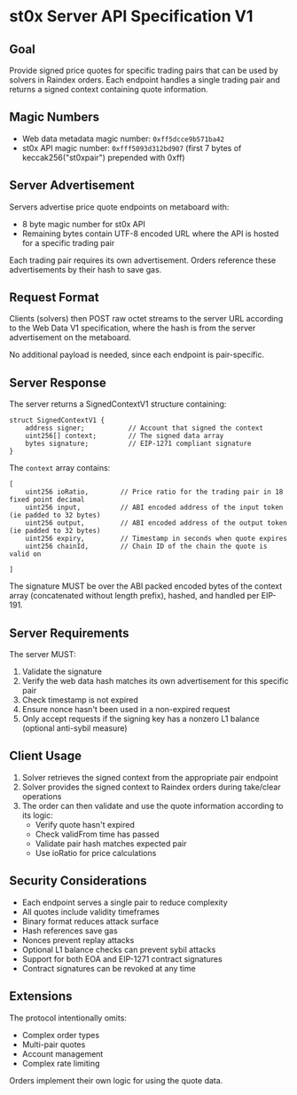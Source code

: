 # st0x Server API Specification V1

## Goal

Provide signed price quotes for specific trading pairs that can be used by solvers in Raindex orders. Each endpoint handles a single trading pair and returns a signed context containing quote information.

## Magic Numbers

- Web data metadata magic number: `0xff5dcce9b571ba42`
- st0x API magic number: `0xfff5093d312bd907` (first 7 bytes of keccak256("st0xpair") prepended with 0xff)

## Server Advertisement

Servers advertise price quote endpoints on metaboard with:
- 8 byte magic number for st0x API
- Remaining bytes contain UTF-8 encoded URL where the API is hosted for a specific trading pair

Each trading pair requires its own advertisement. Orders reference these advertisements by their hash to save gas.

## Request Format

Clients (solvers) then POST raw octet streams to the server URL according to the Web Data V1 specification, where the hash is from the server advertisement on the metaboard.

No additional payload is needed, since each endpoint is pair-specific.

## Server Response

The server returns a SignedContextV1 structure containing:

```solidity
struct SignedContextV1 {
    address signer;           // Account that signed the context
    uint256[] context;        // The signed data array
    bytes signature;          // EIP-1271 compliant signature
}
```

The `context` array contains:
```
[
    uint256 ioRatio,        // Price ratio for the trading pair in 18 fixed point decimal
    uint256 input,          // ABI encoded address of the input token (ie padded to 32 bytes)
    uint256 output,         // ABI encoded address of the output token (ie padded to 32 bytes)
    uint256 expiry,         // Timestamp in seconds when quote expires
    uint256 chainId,        // Chain ID of the chain the quote is valid on
    
]
```

The signature MUST be over the ABI packed encoded bytes of the context array (concatenated without length prefix), hashed, and handled per EIP-191.

## Server Requirements

The server MUST:
1. Validate the signature
2. Verify the web data hash matches its own advertisement for this specific pair
3. Check timestamp is not expired
4. Ensure nonce hasn't been used in a non-expired request
5. Only accept requests if the signing key has a nonzero L1 balance (optional anti-sybil measure)

## Client Usage

1. Solver retrieves the signed context from the appropriate pair endpoint
2. Solver provides the signed context to Raindex orders during take/clear operations
3. The order can then validate and use the quote information according to its logic:
   - Verify quote hasn't expired
   - Check validFrom time has passed
   - Validate pair hash matches expected pair
   - Use ioRatio for price calculations

## Security Considerations

- Each endpoint serves a single pair to reduce complexity
- All quotes include validity timeframes
- Binary format reduces attack surface
- Hash references save gas
- Nonces prevent replay attacks
- Optional L1 balance checks can prevent sybil attacks
- Support for both EOA and EIP-1271 contract signatures
- Contract signatures can be revoked at any time

## Extensions

The protocol intentionally omits:
- Complex order types
- Multi-pair quotes
- Account management
- Complex rate limiting

Orders implement their own logic for using the quote data.